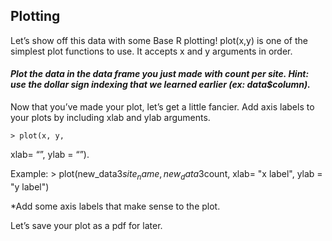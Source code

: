 ## Plotting

Let’s show off this data with some Base R plotting! plot(x,y) is one of the simplest plot functions to use. It accepts x and y arguments in order. 

#### *Plot the data in the data frame you just made with count per site. Hint: use the dollar sign indexing that we learned earlier (ex: data$column).*

Now that you’ve made your plot, let’s get a little fancier. Add axis labels to your plots by including xlab and ylab arguments. 


	> plot(x, y, 
xlab= “”, 
ylab = “”). 

Example: 
	> plot(new_data3$site_name, new_data3$count, 
xlab= "x label", 
ylab = "y label")

*Add some axis labels that make sense to the plot. 

Let’s save your plot as a pdf for later. 

